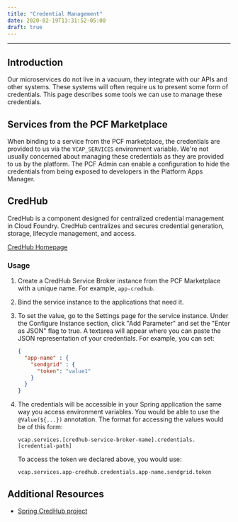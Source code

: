 ```yaml
---
title: "Credential Management"
date: 2020-02-19T13:31:52-05:00
draft: true
---
```


---

## Introduction

Our microservices do not live in a vacuum, they integrate with our APIs and other systems. 
These systems will often require us to present some form of credentials.
This page describes some tools we can use to manage these credentials.

## Services from the PCF Marketplace

When binding to a service from the PCF marketplace, the credentials are provided to us via the `VCAP_SERVICES`
environment variable. We're not usually concerned about managing these credentials as they are provided to us by
the platform. The PCF Admin can enable a configuration to hide the credentials from being exposed to developers in the 
Platform Apps Manager. 

## CredHub

CredHub is a component designed for centralized credential management in Cloud Foundry. 
CredHub centralizes and secures credential generation, storage, lifecycle management, and access.

[CredHub Homepage](https://docs.cloudfoundry.org/credhub/)


### Usage
1. Create a CredHub Service Broker instance from the PCF Marketplace with a unique name. For example, `app-credhub`.
1. Bind the service instance to the applications that need it.
1. To set the value, go to the Settings page for the service instance. Under the Configure Instance section, click 
   "Add Parameter" and set the "Enter as JSON" flag to true. A textarea will appear where you can paste the JSON
   representation of your credentials. For example, you can set: 

    ```json
    {
      "app-name" : {
        "sendgrid" : {
          "token": "value1"
        }
      }
    }
    ```

1. The credentials will be accessible in your Spring application the same way you access environment variables. 
   You would be able to use the `@Value(${...})` annotation. The format for accessing the values would be of this form: 
   ```
   vcap.services.[credhub-service-broker-name].credentials.[credential-path]
   ```
   
   To access the token we declared above, you would use:
   ```
   vcap.services.app-credhub.credentials.app-name.sendgrid.token
   ```

## Additional Resources
- [Spring CredHub project](https://spring.io/projects/spring-credhub)
